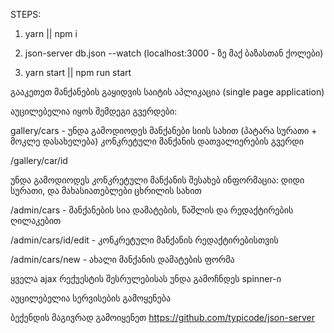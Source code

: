 STEPS:

1) yarn || npm i

2) json-server db.json --watch    (localhost:3000  - ზე მაქ ბაზასთან ქოლები)
       
3) yarn start || npm run start

გააკეთეთ მანქანების გაყიდვის საიტის აპლიკაცია (single page application)

აუცილებელია იყოს შემდეგი გვერდები:

gallery/cars - უნდა გამოდიოდეს მანქანები სიის სახით (პატარა სურათი + მოკლე დასახელება)
კონკრეტული მანქანის დათვალიერების გვერდი

/gallery/car/id

უნდა გამოდიოდეს კონკრეტული მანქანის შესახებ ინფორმაცია:
დიდი სურათი, და მახასიათებლები ცხრილის სახით


/admin/cars - მანქანების სია დამატების, წაშლის და რედაქტირების ღილაკებით

/admin/cars/id/edit - კონკრეტული მანქანის რედაქტირებისთვის

/admin/cars/new - ახალი მანქანის დამატების ფორმა


ყველა ajax რექუესტის შესრულებისას უნდა გამოჩნდეს spinner-ი

აუცილებელია სერვისების გამოყენება


ბექენდის მაგივრად გამოიყენეთ https://github.com/typicode/json-server
